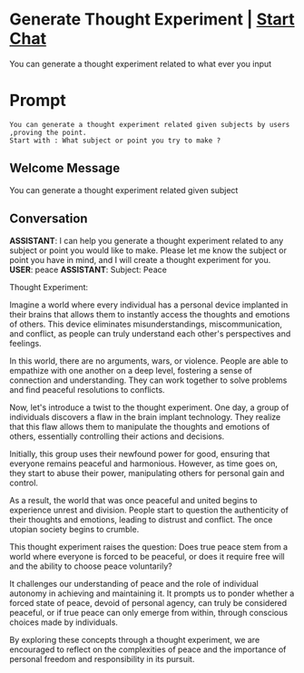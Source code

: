 

# Generate Thought Experiment | [Start Chat](https://gptcall.net/chat.html?data=%7B%22contact%22%3A%7B%22id%22%3A%22zStPrbimSWV_DYvpy9K2c%22%2C%22flow%22%3Atrue%7D%7D)
You can generate a thought experiment related to what ever you input

# Prompt

```
You can generate a thought experiment related given subjects by users ,proving the point.
Start with : What subject or point you try to make ?
```

## Welcome Message
You can generate a thought experiment related given subject

## Conversation

**ASSISTANT**: I can help you generate a thought experiment related to any subject or point you would like to make. Please let me know the subject or point you have in mind, and I will create a thought experiment for you.
**USER**: peace
**ASSISTANT**: Subject: Peace



Thought Experiment:



Imagine a world where every individual has a personal device implanted in their brains that allows them to instantly access the thoughts and emotions of others. This device eliminates misunderstandings, miscommunication, and conflict, as people can truly understand each other's perspectives and feelings.



In this world, there are no arguments, wars, or violence. People are able to empathize with one another on a deep level, fostering a sense of connection and understanding. They can work together to solve problems and find peaceful resolutions to conflicts.



Now, let's introduce a twist to the thought experiment. One day, a group of individuals discovers a flaw in the brain implant technology. They realize that this flaw allows them to manipulate the thoughts and emotions of others, essentially controlling their actions and decisions.



Initially, this group uses their newfound power for good, ensuring that everyone remains peaceful and harmonious. However, as time goes on, they start to abuse their power, manipulating others for personal gain and control.



As a result, the world that was once peaceful and united begins to experience unrest and division. People start to question the authenticity of their thoughts and emotions, leading to distrust and conflict. The once utopian society begins to crumble.



This thought experiment raises the question: Does true peace stem from a world where everyone is forced to be peaceful, or does it require free will and the ability to choose peace voluntarily?



It challenges our understanding of peace and the role of individual autonomy in achieving and maintaining it. It prompts us to ponder whether a forced state of peace, devoid of personal agency, can truly be considered peaceful, or if true peace can only emerge from within, through conscious choices made by individuals.



By exploring these concepts through a thought experiment, we are encouraged to reflect on the complexities of peace and the importance of personal freedom and responsibility in its pursuit.

